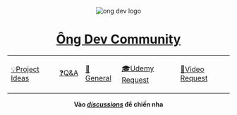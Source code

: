 <div align="center">

![ong dev logo](https://user-images.githubusercontent.com/40050527/121488840-a9f13c00-c9fd-11eb-9faa-433d9dc7424c.png)

<a href="https://github.com/OngDev/community/discussions">
<h1>Ông Dev Community</h1>
</a>

<b>
<table>
    <tr>
        <td>
        <a href="https://github.com/OngDev/community/discussions/categories/project-ideas"><p>💡Project Ideas</p></a>
        </td>
        <td>
        <a href="https://github.com/OngDev/community/discussions/categories/q-a"><p>❓Q&A</p></a>
        </td>
        <td>
        <a href="https://github.com/OngDev/community/discussions/categories/general"><p> 💬General</p></a>
        </td>
        <td>
        <a href="https://github.com/OngDev/community/discussions/categories/udemy-request"><p>🎓Udemy Request</p></a>
        </td>
        <td>
        <a href="https://github.com/OngDev/community/discussions/categories/video-request"><p>🎥Video Request</p></a>
        </td>
    </tr>
</table>
</b>

**Vào _[discussions](https://github.com/OngDev/community/discussions)_ để chiến nha**

</div>
